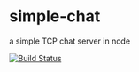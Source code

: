 # simple-chat
a simple TCP chat server in node

[![Build Status](https://travis-ci.org/hevelius/simple-chat.svg?branch=main)](https://travis-ci.org/hevelius/simple-chat)